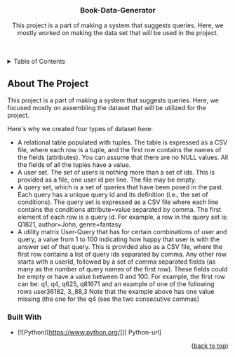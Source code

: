 <!-- Book-Data-Generator -->
<!--
*** Reference links are enclosed in brackets [ ] instead of parentheses ( ).
*** See the bottom of this document for the declaration of the reference variables
-->
<!-- PROJECT LOGO -->
<br />
<div align="center">


  <h3 align="center">Book-Data-Generator</h3>

  <p align="center">This project is a part of making a system that suggests queries. Here, we mostly worked on making the data set that will be   used in the project.
    <br />
    <br />
    <br />
  </p>
</div>



<!-- TABLE OF CONTENTS -->
<details>
  <summary>Table of Contents</summary>
  <ol>
    <li>
      <a href="#about-the-project">About The Project</a>
      <ul>
        <li><a href="#built-with">Built With</a></li>
      </ul>
    </li>
  </ol>
</details>



<!-- ABOUT THE PROJECT -->
## About The Project
This project is a part of making a system that suggests queries. Here, we focused mostly on assembling the dataset that will be utilized for the project.

Here's why we created four types of dataset here:
* A relational table populated with tuples. The table is expressed as a CSV file, where each row is a tuple, and the first row contains the names of the fields (attributes). You can assume that there are no NULL values. All the fields of all the tuples have a value. 
* A user set. The set of users is nothing more than a set of ids. This is provided as a file, one user id per line. The file may be empty. 
* A query set, which is a set of queries that have been posed in the past. Each query has a unique query id and its definition (i.e., the set of conditions). The query set is expressed as a CSV file where each line contains the conditions attribute=value separated by comma. The first element of each row is a query id. For example, a row in the query set is: 
Q1821, author=John, genre=fantasy
* A utility matrix User-Query that has for certain combinations of user and query, a value from 1 to 100  indicating how happy that user is with the answer set of that query. This is provided also as a CSV file, where the first row contains a list of query ids separated by comma. Any other row starts with a userId, followed by a set of comma separated fields (as many as the number of query names of the first row). These fields could be empty or have a value between 0 and 100. For example, the first row can be: 
q1, q4, q625, q81671
	and an example of one of the following rows 
user36182, 3,,88,3
Note that the example above has one value missing (the one for the q4 (see the two consecutive commas)


### Built With
* [![Python][https://www.python.org/]][ Python-url]

<p align="right">(<a href="#readme-top">back to top</a>)</p>

